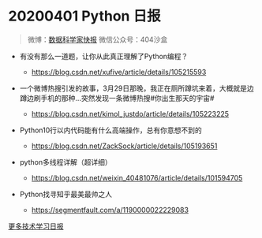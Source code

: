 # 20200401 Python 日报
> 微博：[数据科学家快报](https://www.weibo.com/wukehao)
> 微信公众号：404沙盒
- 有没有那么一道题，让你从此真正理解了Python编程？
  - https://blog.csdn.net/xufive/article/details/105215593

- 一个微博热搜引发的故事，3月29日那晚，我正在厕所蹲坑来着，大概就是边蹲边刷手机的那种…突然发现一条微博热搜#你出生那天的宇宙#
  - https://blog.csdn.net/kimol_justdo/article/details/105223225

- Python10行以内代码能有什么高端操作，总有你意想不到的
  - https://blog.csdn.net/ZackSock/article/details/105193651

- python多线程详解（超详细）
  - https://blog.csdn.net/weixin_40481076/article/details/101594705

- Python找寻知乎最美最帅之人
  - https://segmentfault.com/a/1190000022229083
  
[更多技术学习日报](https://github.com/KehaoWu/dailypython)
